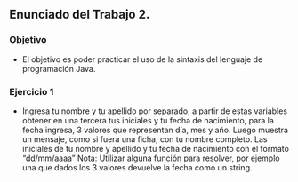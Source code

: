 ## Enunciado del Trabajo 2.

### Objetivo
- El objetivo es poder practicar el uso de la sintaxis del lenguaje de programación Java.

### Ejercicio 1
- Ingresa tu nombre y tu apellido por separado, a partir de estas variables obtener en una
tercera tus iniciales y tu fecha de nacimiento, para la fecha ingresa, 3 valores que
representan día, mes y año.
Luego muestra un mensaje, como si fuera una ficha, con tu nombre completo. Las iniciales
de tu nombre y apellido y tu fecha de nacimiento con el formato “dd/mm/aaaa”
Nota: Utilizar alguna función para resolver, por ejemplo una que dados los 3 valores
devuelve la fecha como un string.
